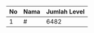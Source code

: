 | No | Nama            | Jumlah Level |
|----|-----------------|--------------|
| 1  | #    |    6482        |
